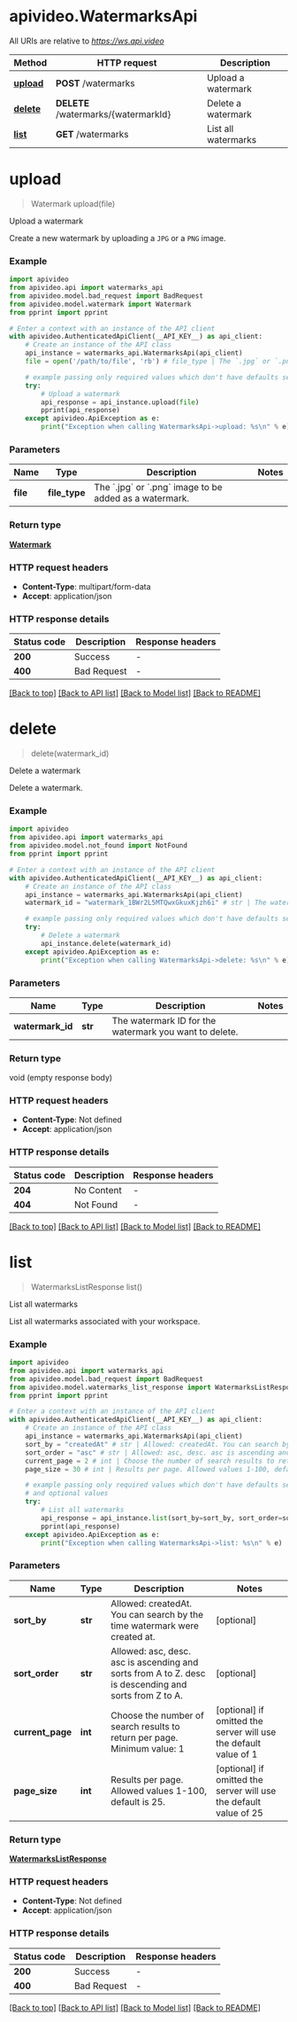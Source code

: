 # apivideo.WatermarksApi

All URIs are relative to *https://ws.api.video*

Method | HTTP request | Description
------------- | ------------- | -------------
[**upload**](WatermarksApi.md#upload) | **POST** /watermarks | Upload a watermark
[**delete**](WatermarksApi.md#delete) | **DELETE** /watermarks/{watermarkId} | Delete a watermark
[**list**](WatermarksApi.md#list) | **GET** /watermarks | List all watermarks


# **upload**
> Watermark upload(file)

Upload a watermark

Create a new watermark by uploading a `JPG` or a `PNG` image.

### Example

```python
import apivideo
from apivideo.api import watermarks_api
from apivideo.model.bad_request import BadRequest
from apivideo.model.watermark import Watermark
from pprint import pprint

# Enter a context with an instance of the API client
with apivideo.AuthenticatedApiClient(__API_KEY__) as api_client:
    # Create an instance of the API class
    api_instance = watermarks_api.WatermarksApi(api_client)
    file = open('/path/to/file', 'rb') # file_type | The `.jpg` or `.png` image to be added as a watermark.

    # example passing only required values which don't have defaults set
    try:
        # Upload a watermark
        api_response = api_instance.upload(file)
        pprint(api_response)
    except apivideo.ApiException as e:
        print("Exception when calling WatermarksApi->upload: %s\n" % e)
```


### Parameters

Name | Type | Description  | Notes
------------- | ------------- | ------------- | -------------
 **file** | **file_type**| The &#x60;.jpg&#x60; or &#x60;.png&#x60; image to be added as a watermark. |

### Return type

[**Watermark**](Watermark.md)


### HTTP request headers

 - **Content-Type**: multipart/form-data
 - **Accept**: application/json


### HTTP response details
| Status code | Description | Response headers |
|-------------|-------------|------------------|
**200** | Success |  -  |
**400** | Bad Request |  -  |

[[Back to top]](#) [[Back to API list]](../README.md#documentation-for-api-endpoints) [[Back to Model list]](../README.md#documentation-for-models) [[Back to README]](../README.md)

# **delete**
> delete(watermark_id)

Delete a watermark

Delete a watermark.

### Example

```python
import apivideo
from apivideo.api import watermarks_api
from apivideo.model.not_found import NotFound
from pprint import pprint

# Enter a context with an instance of the API client
with apivideo.AuthenticatedApiClient(__API_KEY__) as api_client:
    # Create an instance of the API class
    api_instance = watermarks_api.WatermarksApi(api_client)
    watermark_id = "watermark_1BWr2L5MTQwxGkuxKjzh6i" # str | The watermark ID for the watermark you want to delete.

    # example passing only required values which don't have defaults set
    try:
        # Delete a watermark
        api_instance.delete(watermark_id)
    except apivideo.ApiException as e:
        print("Exception when calling WatermarksApi->delete: %s\n" % e)
```


### Parameters

Name | Type | Description  | Notes
------------- | ------------- | ------------- | -------------
 **watermark_id** | **str**| The watermark ID for the watermark you want to delete. |

### Return type

void (empty response body)


### HTTP request headers

 - **Content-Type**: Not defined
 - **Accept**: application/json


### HTTP response details
| Status code | Description | Response headers |
|-------------|-------------|------------------|
**204** | No Content |  -  |
**404** | Not Found |  -  |

[[Back to top]](#) [[Back to API list]](../README.md#documentation-for-api-endpoints) [[Back to Model list]](../README.md#documentation-for-models) [[Back to README]](../README.md)

# **list**
> WatermarksListResponse list()

List all watermarks

List all watermarks associated with your workspace.

### Example

```python
import apivideo
from apivideo.api import watermarks_api
from apivideo.model.bad_request import BadRequest
from apivideo.model.watermarks_list_response import WatermarksListResponse
from pprint import pprint

# Enter a context with an instance of the API client
with apivideo.AuthenticatedApiClient(__API_KEY__) as api_client:
    # Create an instance of the API class
    api_instance = watermarks_api.WatermarksApi(api_client)
    sort_by = "createdAt" # str | Allowed: createdAt. You can search by the time watermark were created at. (optional)
    sort_order = "asc" # str | Allowed: asc, desc. asc is ascending and sorts from A to Z. desc is descending and sorts from Z to A. (optional)
    current_page = 2 # int | Choose the number of search results to return per page. Minimum value: 1 (optional) if omitted the server will use the default value of 1
    page_size = 30 # int | Results per page. Allowed values 1-100, default is 25. (optional) if omitted the server will use the default value of 25

    # example passing only required values which don't have defaults set
    # and optional values
    try:
        # List all watermarks
        api_response = api_instance.list(sort_by=sort_by, sort_order=sort_order, current_page=current_page, page_size=page_size)
        pprint(api_response)
    except apivideo.ApiException as e:
        print("Exception when calling WatermarksApi->list: %s\n" % e)
```


### Parameters

Name | Type | Description  | Notes
------------- | ------------- | ------------- | -------------
 **sort_by** | **str**| Allowed: createdAt. You can search by the time watermark were created at. | [optional]
 **sort_order** | **str**| Allowed: asc, desc. asc is ascending and sorts from A to Z. desc is descending and sorts from Z to A. | [optional]
 **current_page** | **int**| Choose the number of search results to return per page. Minimum value: 1 | [optional] if omitted the server will use the default value of 1
 **page_size** | **int**| Results per page. Allowed values 1-100, default is 25. | [optional] if omitted the server will use the default value of 25

### Return type

[**WatermarksListResponse**](WatermarksListResponse.md)


### HTTP request headers

 - **Content-Type**: Not defined
 - **Accept**: application/json


### HTTP response details
| Status code | Description | Response headers |
|-------------|-------------|------------------|
**200** | Success |  -  |
**400** | Bad Request |  -  |

[[Back to top]](#) [[Back to API list]](../README.md#documentation-for-api-endpoints) [[Back to Model list]](../README.md#documentation-for-models) [[Back to README]](../README.md)

